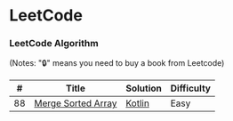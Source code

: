LeetCode
========

### LeetCode Algorithm

(Notes: "🔒" means you need to buy a book from Leetcode)


| # | Title | Solution | Difficulty |
|---| ----- | -------- | ---------- |
|88|[Merge Sorted Array](https://https://leetcode.com/problems/merge-sorted-array/) | [Kotlin](./easy/merge-sorted-array/main.kt) |Easy|
